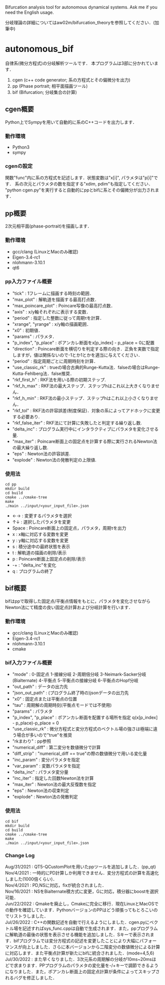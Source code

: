 <!-- English md is in preparation. -->
Bifurcation analysis tool for autonomous dynamical systems.
Ask me if you need the English usage.

分岐理論の詳細についてはaw02m/bifurcation_theoryを参照してください．(加筆中)

# autonomous_bif
自律系(微分方程式)の分岐解析ツールです．
本プログラムは3部に分かれています．

1. cgen (c++ code generator; 系の方程式とその偏微分を出力)
2. pp (Phase portrait; 相平面描画ツール)
3. bif (Bifurcation; 分岐集合の計算)

## cgen概要
Python上でSympyを用いて自動的に系のC++コードを出力します．

### 動作環境
* Python3
* sympy

### cgenの設定
関数"func"内に系の方程式を記述します．状態変数は"x[i]", パラメタは"p[i]"です．
系の次元とパラメタの数を指定する"xdim, pdim"も指定してください．  
"python cgen.py"を実行すると自動的にppとbifに系とその偏微分が出力されます．

## pp概要
2次元相平面(phase-portrait)を描画します．

### 動作環境
* gcc/clang (LinuxとMacのみ確認)
* Eigen-3.4-rc1
* nlohmann-3.10.1
* qt6

### pp入力ファイル概要
* "tick" : 1フレームに描画する時刻の範囲．
* "max_plot" : 解軌道を描画する最高打点数．
* "max_poincare_plot" : Poincare写像の最高打点数．
* "axis" : x/y軸それぞれに表示する変数．
* "period" : 指定した整数に従って周期τを計算．
* "xrange", "yrange" : x/y軸の描画範囲．
* "x0" : 初期値．
* "params" : パラメタ．
* "p_index", "p_place" : ポアンカレ断面をx[p_index] - p_place = 0に配置
* "direction" : Poincare断面を横切りを判定する際の向き．正負を実数で指定しますが，値は関係ないので-1とか1とかを適当に与えてください．
* "period" : 指定周期ごとに周期時刻を計算．
* "use_classic_rk" : trueの場合古典的Runge-Kutta法．falseの場合はRunge-Kutta-Fehlberg法．false推奨．
* "rkf_first_h" : RKF法を用いる際の初期ステップ.
* "rkf_h_max" : RKF法の最大ステップ．ステップhはこれ以上大きくなりません．
* "rkf_h_min" : RKF法の最小ステップ．ステップhはこれ以上小さくなりません．
* "rkf_tol" : RKF法の許容誤差(制度保証)．対象の系によってアドホックに変更する必要あり.
* "rkf_false_iter" : RKF法にて計算に失敗したと判定する繰り返し数.
* "delta_inc" : プログラム実行中にインタラクティブにパラメタを変化させる量.
* "max_iter" : Poincare断面上の固定点を計算する際に実行されるNewton法の最大繰り返し数.
* "eps" : Newton法の許容誤差.
* "explode" : Newton法の発散判定の上限値.

### 使用法
```
cd pp
mkdir build
cd build
cmake ../cmake-tree
make
./main ../input/<your_input_file>.json
```
* ←→ : 変更するパラメタを選択
* ↑↓ : 選択したパラメタを変更
* Space : Poincare断面上の固定点，パラメタ，周期τを出力
* x : x軸に対応する変数を変更
* y : y軸に対応する変数を変更
* s : 積分途中の最終状態を表示
* t : 解軌道の描画の削除/表示
* p : Poincare断面上固定点の削除/表示
* -+ : "delta_inc"を変化
* q : プログラムの終了

## bif概要
bifはppで取得した固定点/平衡点情報をもとに，パラメタを変化させながらNewton法にて精度の良い固定点計算および分岐計算を行います．

### 動作環境
* gcc/clang (LinuxとMacのみ確認)
* Eigen-3.4-rc1
* nlohmann-3.10.1
* cmake

### bif入力ファイル概要
* "mode" : 0-固定点 1-接線分岐 2-周期倍分岐 3-Neimark-Sacker分岐(Bialternate) 4-平衡点 5-平衡点の接線分岐 6-平衡点のHopf分岐
* "out_path" : データの出力先
* "json_out_path" : (プログラム終了時の)jsonデータの出力先
* "x0" : 固定点または平衡点の位置
* "tau" : 周期解の周期時刻(平衡点モードでは不使用)
* "params" : パラメタ
* "p_index", "p_place" : ポアンカレ断面を配置する場所を指定 q(x[p_index] - p_place)-p_place = 0
* "use_classic_rk" : 微分方程式と変分方程式のベクトル場の強さは極端に違う場合が多いので"true"を推奨
* "rkまわり" : pp参照
* "numerical_diff" : 第二変分を数値微分で計算
* "diff_strip" : "numerical_diff == true"の際の数値微分で用いる変化量
* "inc_param" : 変分パラメタを指定
* "var_param" : 変数パラメタを指定
* "delta_inc" : パラメタ変分量
* "inc_iter" : 指定した回数Newton法を計算
* "max_iter" : Newton法の最大反復数を指定
* "eps" : Newton法の収束判定
* "explode" : Newton法の発散判定

### 使用法
```
cd bif
mkdir build
cd build
cmake ../cmake-tree
make
./main ../input/<your_input_file>.json
```

### Change Log
Aug/31/2021 : QT5-QCustomPlotを用いたppツールを追加しました．(pp_qt)  
Nov/4/2021 : 一時的にPD計算しか利用できません．変分方程式の計算を高速化しました(1000倍くらい)．  
Nov/4/2021 : PD,NSに対応，fixが統合されました．  
Nov/16/2021 : NSをBialternate積方式に変更，Gに対応，積分器にboostを選択可能．  
Jun/22/2022 : Qmakeを廃止し，Cmakeに完全に移行．現在LinuxとMacOSでの動作を確認しています．PythonバージョンのPPはどう頑張ってもとろこいのでリストラしました．  
Jul/26/2022 : C++の関数記述を自動で行えるようにしました．cgen.pyにベクトル場を記述すればsys_func.cppは自動で生成されます．また，ppプログラムに解軌道の最後の状態を表示させる機能を追加しました．Sキーで表示されます．bifプログラムでは変分方程式の記述を変更したことにより大幅にパフォーマンスが向上しました．さらに本バージョンから二階変分の数値微分による計算に対応します．また平衡点計算が新たにbifに統合されました．(mode=4,5,6)  
Jul/30/2022 : また早くなりました．3次元系の周期解の分岐が10ms~20msほどで求まります．PPプログラムのパラメタの変化量を-/+キーで調節できるようになりました．また，ポアンカレ断面上の固定点計算が条件によってスキップされるバグを修正しました．